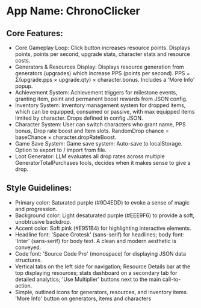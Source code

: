 # **App Name**: ChronoClicker

## Core Features:

- Core Gameplay Loop: Click button increases resource points. Displays points, points per second, upgrade stats, character stats and resource costs.
- Generators & Resources Display: Displays resource generation from generators (upgrades) which increase PPS (points per second). PPS = Σ(upgrade.pps × upgrade.qty) × character.bonus. Includes a 'More Info' popup.
- Achievement System: Achievement triggers for milestone events, granting item, point and permanent boost rewards from JSON config.
- Inventory System: Inventory management system for dropped items, which can be equipped, consumed or passive, with max equipped items limited by character. Drops defined in config JSON.
- Character System: User can switch characters who grant name, PPS bonus, Drop rate boost and Item slots. RandomDrop chance = baseChance × character.dropRateBoost.
- Game Save System: Game save system: Auto-save to localStorage. Option to export to / import from file.
- Loot Generator: LLM evaluates all drop rates across multiple GeneratorTotalPurchases tools, decides when it makes sense to give a drop.

## Style Guidelines:

- Primary color: Saturated purple (#9D4EDD) to evoke a sense of magic and progression. 
- Background color: Light desaturated purple (#EEE9F6) to provide a soft, unobtrusive backdrop.
- Accent color: Soft pink (#E951B4) for highlighting interactive elements.
- Headline font: 'Space Grotesk' (sans-serif) for headlines; body font: 'Inter' (sans-serif) for body text. A clean and modern aesthetic is conveyed.
- Code font: 'Source Code Pro' (monospace) for displaying JSON data structures.
- Vertical tabs on the left side for navigation; Resource Details bar at the top displaying resources; stats dashboard on a secondary tab for detailed analytics; 'Use Multiplier' buttons next to the main call-to-action.
- Simple, outlined icons for generators, resources, and inventory items. 'More Info' button on generators, items and characters